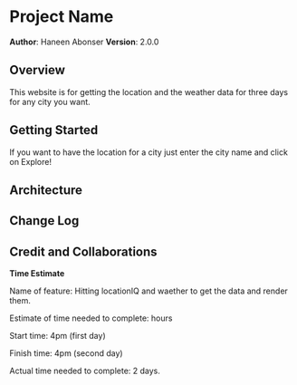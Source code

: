 # Project Name

**Author**: Haneen Abonser
**Version**: 2.0.0 

## Overview
This website is for getting the location and the weather data for three days for any city you want.

## Getting Started
If you want to have the location for a city just enter the city name and click on Explore!

## Architecture
<!-- Provide a detailed description of the application design. What technologies (languages, libraries, etc) you're using, and any other relevant design information. -->

## Change Log
<!-- Use this area to document the iterative changes made to your application as each feature is successfully implemented. Use time stamps. Here's an example:

01-01-2001 4:59pm - Application now has a fully-functional express server, with a GET route for the location resource. -->

## Credit and Collaborations

**Time Estimate**            

Name of feature: Hitting locationIQ and waether to get the data and render them.

Estimate of time needed to complete: hours

Start time: 4pm (first day) 

Finish time: 4pm (second day)

Actual time needed to complete: 2 days.